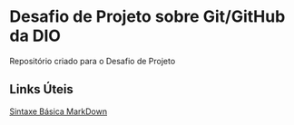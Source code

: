 # Desafio de Projeto sobre Git/GitHub da DIO
Repositório criado para o Desafio de Projeto

## Links Úteis
[Sintaxe Básica MarkDown](https://www.markdownguide.org/basic-syntax/)
